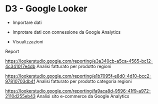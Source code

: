 # D3 - Google Looker

- Importare dati

- Improtare dati con connessione da Google Analytics

- Visualizzazioni

Report

https://lookerstudio.google.com/reporting/e3a340cb-a5ca-4565-bc12-4c341017e4db Analisi fatturato per prodotto regioni

https://lookerstudio.google.com/reporting/e1b7095f-e8d0-4d10-bcc2-97810703db4f Analisi fatturato per prodotto categoria regioni

https://lookerstudio.google.com/reporting/fa9aca8d-9596-41f9-a972-2110d255eb43 Analisi sito e-commerce da Google Analytics

